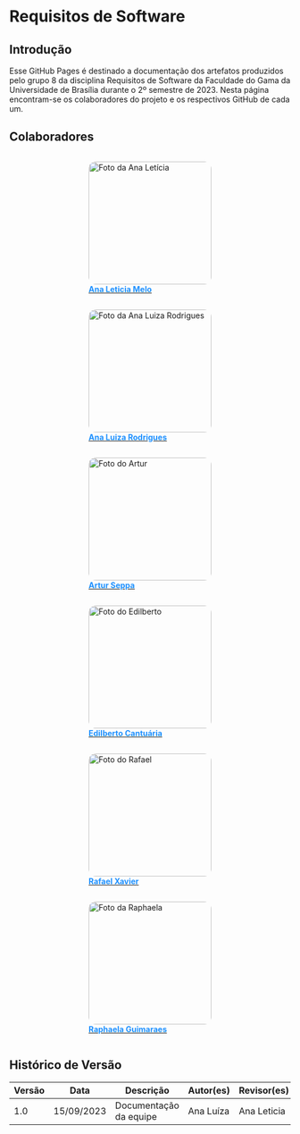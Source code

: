 # Requisitos de Software

## Introdução

Esse GitHub Pages é destinado a documentação dos artefatos produzidos pelo grupo 8 da disciplina Requisitos de Software da Faculdade do Gama da Universidade de Brasília durante o 2º semestre de 2023. Nesta página encontram-se os colaboradores do projeto e os respectivos GitHub de cada um.

## Colaboradores

<div  class="HomeProfiles" style="justify-content: space-around; flex-wrap: wrap; display: flex;">
<a href="https://github.com/analeticiaa" target="_blank">
    <figure>
      <img  src="https://github.com/analeticiaa.png" alt="Foto da Ana Letícia" width="220px" style="border-radius: 6%">
      <figcaption style="font-weight: bold; color: #1E90FF;">Ana Leticia Melo</figcaption>
    </figure>
</a>

<a href="https://github.com/analuizargds" target="_blank">
    <figure>
      <img  src="https://github.com/analuizargds.png" alt="Foto da Ana Luiza Rodrigues" width="220px" style="border-radius: 6%">
      <figcaption style="font-weight: bold; color: #1E90FF;">Ana Luiza Rodrigues</figcaption>
    </figure>
</a>

<a href="https://github.com/artur-seppa" target="_blank">
    <figure>
      <img  src="https://github.com/artur-seppa.png" alt="Foto do Artur" width="220px" style="border-radius: 6%">
      <figcaption style="font-weight: bold; color: #1E90FF;">Artur Seppa</figcaption>
    </figure>
</a>

<a href="https://github.com/edilbertocantuaria" target="_blank">
    <figure>
      <img  src="https://github.com/edilbertocantuaria.png" alt="Foto do Edilberto" width="220px" style="border-radius: 6%">
      <figcaption style="font-weight: bold; color: #1E90FF;">Edilberto Cantuária</figcaption>
    </figure>
</a>

<a href="https://github.com/rafaelxavierr" target="_blank">
    <figure>
      <img  src="https://github.com/rafaelxavierr.png" alt="Foto do Rafael" width="220px" style="border-radius: 6%">
      <figcaption style="font-weight: bold; color: #1E90FF;">Rafael Xavier</figcaption>
    </figure>
</a>

<a href="https://github.com/raphaiela" target="_blank">
    <figure>
      <img  src="https://github.com/raphaiela.png" alt="Foto da Raphaela" width="220px" style="border-radius: 6%">
      <figcaption style="font-weight: bold; color: #1E90FF;">Raphaela Guimaraes</figcaption>
    </figure>
</a>

</div>

## Histórico de Versão

| Versão | Data       | Descrição              | Autor(es) | Revisor(es) |
| ------- | ---------- | ------------------------ | --------- | ----------- |
| 1.0     | 15/09/2023 | Documentação da equipe | Ana Luíza | Ana Leticia    |